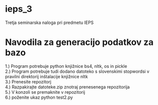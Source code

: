 # ieps_3
Tretja seminarska naloga pri predmetu IEPS

# Navodila za generacijo podatkov za bazo
1.) Program potrebuje python knjižnice bs4, nltk, os in pickle  
2.) Program potrebuje tudi dodano datoteko s slovenskimi stopwordsi v pravilni direktorij inštalacije knjižnice nltk  
3.) Prenesite repozitorj  
4.) Razpakirajte datoteke.zip znotraj prenesenega repozitorija  
5.) V konzoli se premaknite v repozitorij  
6.) poženite ukaz python test2.py  
